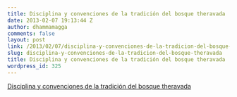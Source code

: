 ```yaml
---
title: Disciplina y convenciones de la tradición del bosque theravada
date: 2013-02-07 19:13:44 Z
author: dhammamagga
comments: false
layout: post
link: /2013/02/07/disciplina-y-convenciones-de-la-tradicion-del-bosque-theravada/
slug: disciplina-y-convenciones-de-la-tradicion-del-bosque-theravada
title: Disciplina y convenciones de la tradición del bosque theravada
wordpress_id: 325
---
```


[Disciplina y convenciones de la tradición del bosque theravada](/textos/amaravati-publications/disciplina-y-convenciones-de-la-tradicion-del-bosque-theravada/)
